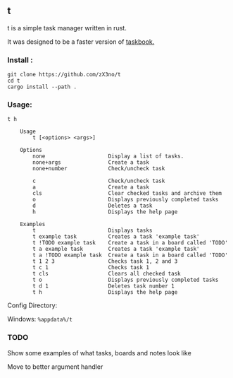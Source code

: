 ## t

t is a simple task manager written in rust.

It was designed to be a faster version of [taskbook.](https://github.com/klaussinani/taskbook)

### Install :

```
git clone https://github.com/zX3no/t
cd t
cargo install --path .
```

### Usage:

```
t h

    Usage
        t [<options> <args>] 

    Options
        none                    Display a list of tasks.
        none+args               Create a task
        none+number             Check/uncheck task

        c                       Check/uncheck task
        a                       Create a task
        cls                     Clear checked tasks and archive them
        o                       Displays previously completed tasks
        d                       Deletes a task
        h                       Displays the help page

    Examples                     
        t                       Displays tasks
        t example task          Creates a task 'example task'
        t !TODO example task    Create a task in a board called 'TODO'        
        t a example task        Creates a task 'example task'
        t a !TODO example task  Create a task in a board called 'TODO'        
        t 1 2 3                 Checks task 1, 2 and 3
        t c 1                   Checks task 1
        t cls                   Clears all checked task
        t o                     Displays previously completed tasks
        t d 1                   Deletes task number 1
        t h                     Displays the help page
```

Config Directory:

Windows: `%appdata%/t`

### TODO

Show some examples of what tasks, boards and notes look like

Move to better argument handler